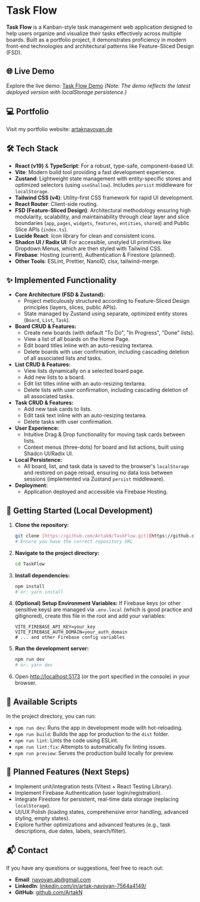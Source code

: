 # Task Flow

**Task Flow** is a Kanban-style task management web application designed to help users organize and visualize their tasks effectively across multiple boards. Built as a portfolio project, it demonstrates proficiency in modern front-end technologies and architectural patterns like Feature-Sliced Design (FSD).

## 🌐 Live Demo

Explore the live demo: [Task Flow Demo](https://task-flow-6c09a.web.app/)
_(Note: The demo reflects the latest deployed version with localStorage persistence.)_

## 💻 Portfolio

Visit my portfolio website: [artaknavoyan.de](https://artaknavoyan.de)

## 🛠️ Tech Stack

- **React (v19)** & **TypeScript**: For a robust, type-safe, component-based UI.
- **Vite**: Modern build tool providing a fast development experience.
- **Zustand**: Lightweight state management with entity-specific stores and optimized selectors (using `useShallow`). Includes `persist` middleware for `localStorage`.
- **Tailwind CSS (v4)**: Utility-first CSS framework for rapid UI development.
- **React Router**: Client-side routing.
- **FSD (Feature-Sliced Design)**: Architectural methodology ensuring high modularity, scalability, and maintainability through clear layer and slice boundaries (`app`, `pages`, `widgets`, `features`, `entities`, `shared`) and Public Slice APIs (`index.ts`).
- **Lucide React**: Icon library for clean and consistent icons.
- **Shadcn UI / Radix UI**: For accessible, unstyled UI primitives like Dropdown Menus, which are then styled with Tailwind CSS.
- **Firebase**: Hosting (current), Authentication & Firestore (planned).
- **Other Tools**: ESLint, Prettier, NanoID, clsx, tailwind-merge.

## ✨ Implemented Functionality

- **Core Architecture (FSD & Zustand):**
  - Project meticulously structured according to Feature-Sliced Design principles (layers, slices, public APIs).
  - State managed by Zustand using separate, optimized entity stores (`Board`, `List`, `Task`).
- **Board CRUD & Features:**
  - Create new boards (with default "To Do", "In Progress", "Done" lists).
  - View a list of all boards on the Home Page.
  - Edit board titles inline with an auto-resizing textarea.
  - Delete boards with user confirmation, including cascading deletion of all associated lists and tasks.
- **List CRUD & Features:**
  - View lists dynamically on a selected board page.
  - Add new lists to a board.
  - Edit list titles inline with an auto-resizing textarea.
  - Delete lists with user confirmation, including cascading deletion of all associated tasks.
- **Task CRUD & Features:**
  - Add new task cards to lists.
  - Edit task text inline with an auto-resizing textarea.
  - Delete tasks with user confirmation.
- **User Experience:**
  - Intuitive Drag & Drop functionality for moving task cards between lists.
  - Context menus (three-dots) for board and list actions, built using Shadcn UI/Radix UI.
- **Local Persistence:**
  - All board, list, and task data is saved to the browser's `localStorage` and restored on page reload, ensuring no data loss between sessions (implemented via Zustand `persist` middleware).
- **Deployment:**
  - Application deployed and accessible via Firebase Hosting.

## 🚀 Getting Started (Local Development)

1.  **Clone the repository:**
    ```bash
    git clone [https://github.com/ArtakN/TaskFlow.git](https://github.com/ArtakN/TaskFlow.git)
    # Ensure you have the correct repository URL
    ```
2.  **Navigate to the project directory:**
    ```bash
    cd TaskFlow
    ```
3.  **Install dependencies:**
    ```bash
    npm install
    # or: yarn install
    ```
4.  **(Optional) Setup Environment Variables:** If Firebase keys (or other sensitive keys) are managed via `.env.local` (which is good practice and gitignored), create this file in the root and add your variables:
    ```env
    VITE_FIREBASE_API_KEY=your_key
    VITE_FIREBASE_AUTH_DOMAIN=your_auth_domain
    # ... and other Firebase config variables
    ```
5.  **Run the development server:**
    ```bash
    npm run dev
    # or: yarn dev
    ```
6.  Open [http://localhost:5173](http://localhost:5173) (or the port specified in the console) in your browser.

## 📜 Available Scripts

In the project directory, you can run:

- `npm run dev`: Runs the app in development mode with hot-reloading.
- `npm run build`: Builds the app for production to the `dist` folder.
- `npm run lint`: Lints the code using ESLint.
- `npm run lint:fix`: Attempts to automatically fix linting issues.
- `npm run preview`: Serves the production build locally for preview.

## 🎯 Planned Features (Next Steps)

- Implement unit/integration tests (Vitest + React Testing Library).
- Implement Firebase Authentication (user login/registration).
- Integrate Firestore for persistent, real-time data storage (replacing `localStorage`).
- UI/UX Polish (loading states, comprehensive error handling, advanced styling, empty states).
- Explore further optimizations and advanced features (e.g., task descriptions, due dates, labels, search/filter).

## 📬 Contact

If you have any questions or suggestions, feel free to reach out:

- **Email**: [navoyan.ab@gmail.com](mailto:navoyan.ab@gmail.com)
- **LinkedIn**: [linkedin.com/in/artak-navoyan-7564a4149/](https://www.linkedin.com/in/artak-navoyan-7564a4149/)
- **GitHub**: [github.com/ArtakN](https://github.com/ArtakN)
